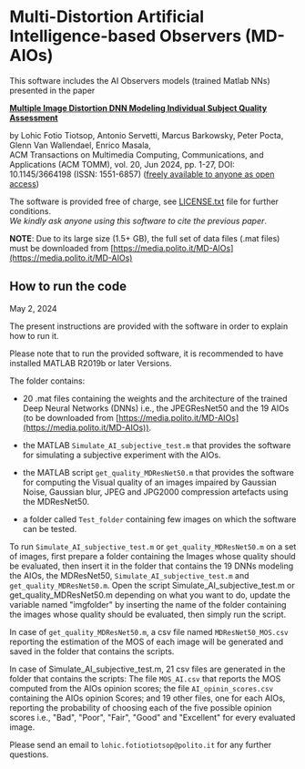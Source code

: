 # Multi-Distortion Artificial Intelligence-based Observers (MD-AIOs)

This software includes the AI Observers models (trained Matlab NNs) presented in the paper   

[**Multiple Image Distortion DNN Modeling Individual Subject Quality Assessment**](https://doi.org/10.1145/3664198)  

by Lohic Fotio Tiotsop, Antonio Servetti, Marcus Barkowsky, Peter Pocta, Glenn Van Wallendael, Enrico Masala,  
ACM Transactions on Multimedia Computing, Communications, and Applications (ACM TOMM), vol. 20, Jun 2024, pp. 1-27, 
DOI: 10.1145/3664198 (ISSN: 1551-6857) ([freely available to anyone as open access](https://doi.org/10.1145/3664198))

The software is provided free of charge, see [LICENSE.txt](./LICENSE.txt) file for further conditions.   
*We kindly ask anyone using this software to cite the previous paper*.

**NOTE**: Due to its large size (1.5+ GB), the full set of data files (.mat files) must be downloaded from [https://media.polito.it/MD-AIOs](https://media.polito.it/MD-AIOs)

## How to run the code 

May 2, 2024  

The present instructions are provided with the software in order to explain how to run it. 

Please note that to run the provided software, it is recommended  to have installed MATLAB R2019b or later Versions.

The folder contains: 

- 20 .mat files containing the weights and the architecture of the trained Deep Neural Networks (DNNs) i.e., the JPEGResNet50 and the 19 AIOs (to be downloaded from [https://media.polito.it/MD-AIOs](https://media.polito.it/MD-AIOs)). 

- the MATLAB ```Simulate_AI_subjective_test.m``` that provides the software for simulating a subjective experiment with the AIOs. 

- the MATLAB script ```get_quality_MDResNet50.m``` that provides the software for computing the Visual quality of an images impaired by Gaussian Noise, Gaussian blur, JPEG and JPG2000 compression artefacts using the MDResNet50.

- a folder called ```Test_folder``` containing few images on which the software can be tested.
  
To run ```Simulate_AI_subjective_test.m``` or ```get_quality_MDResNet50.m``` on a set of images, first prepare a folder containing the Images whose quality should be evaluated, then insert it in the folder that contains the 19 DNNs modeling the AIOs, the MDResNet50, ```Simulate_AI_subjective_test.m``` and ```get_quality_MDResNet50.m```. Open the script Simulate_AI_subjective_test.m or get_quality_MDResNet50.m depending on what you want to do, update the variable named "imgfolder" by inserting the name of the folder containing the images whose quality should be evaluated, then simply run the script.

In case of ```get_quality_MDResNet50.m```, a csv file named ```MDResNet50_MOS.csv``` reporting the estimation of the MOS of each image will be generated and saved in the folder that contains the scripts. 

In case of Simulate_AI_subjective_test.m, 21 csv files are generated in the folder that contains the scripts: The file ```MOS_AI.csv``` that reports the MOS computed from the AIOs opinion scores; the file ```AI_opinin_scores.csv``` containing the AIOs opinion Scores; and 19 other files, one for each AIOs, reporting the probability of choosing each of the five possible opinion scores i.e., "Bad", "Poor", "Fair", "Good" and "Excellent" for every evaluated image.

Please send an email to ```lohic.fotiotiotsop@polito.it``` for any further questions.
